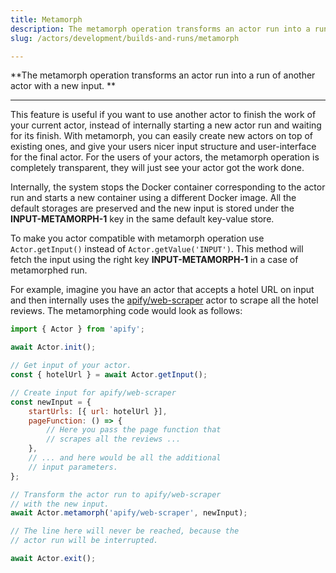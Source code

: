 ```yaml
---
title: Metamorph
description: The metamorph operation transforms an actor run into a run of another actor with a new input.
slug: /actors/development/builds-and-runs/metamorph

---
```


**The metamorph operation transforms an actor run into a run of another actor with a new input. **

---

This feature is useful if you want to use another actor to finish the work of your current actor, instead of internally starting a new actor run and waiting for its finish. With metamorph, you can easily create new actors on top of existing ones, and give your users nicer input structure and user-interface for the final actor. For the users of your actors, the metamorph operation is completely transparent, they will just see your actor got the work done.

Internally, the system stops the Docker container corresponding to the actor run and starts a new container using a different Docker image. All the default storages are preserved and the new input is stored under the **INPUT-METAMORPH-1** key in the same default key-value store.

To make you actor compatible with metamorph operation use `Actor.getInput()` instead of `Actor.getValue('INPUT')`. This method will fetch the input using the right key **INPUT-METAMORPH-1** in a case of metamorphed run.

For example, imagine you have an actor that accepts a hotel URL on input and then internally uses the [apify/web-scraper](https://www.apify.com/apify/web-scraper) actor to scrape all the hotel reviews. The metamorphing code would look as follows:

```js
import { Actor } from 'apify';

await Actor.init();

// Get input of your actor.
const { hotelUrl } = await Actor.getInput();

// Create input for apify/web-scraper
const newInput = {
    startUrls: [{ url: hotelUrl }],
    pageFunction: () => {
        // Here you pass the page function that
        // scrapes all the reviews ...
    },
    // ... and here would be all the additional
    // input parameters.
};

// Transform the actor run to apify/web-scraper
// with the new input.
await Actor.metamorph('apify/web-scraper', newInput);

// The line here will never be reached, because the
// actor run will be interrupted.

await Actor.exit();
```
